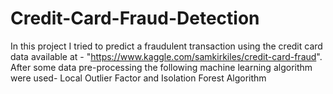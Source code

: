 # Credit-Card-Fraud-Detection
In this project I tried to predict a fraudulent transaction using the credit card data available at - "https://www.kaggle.com/samkirkiles/credit-card-fraud". After some data pre-processing the following machine learning algorithm were used- Local Outlier Factor and Isolation Forest Algorithm
